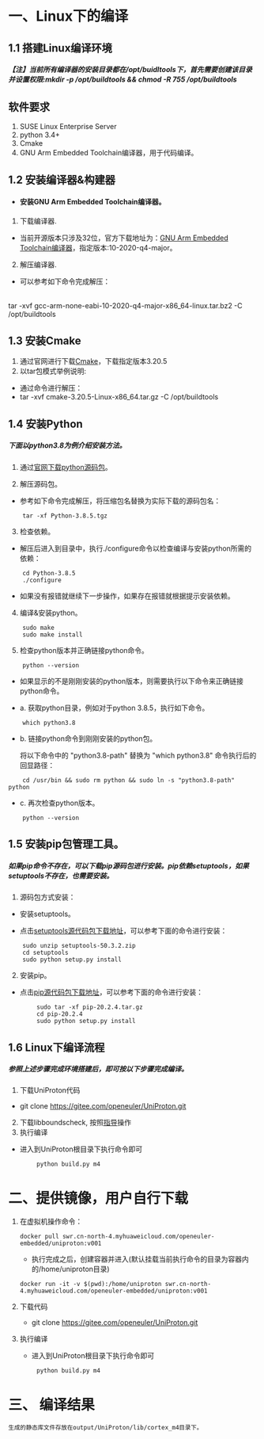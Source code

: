 # 一、Linux下的编译
## 1.1 搭建Linux编译环境
##### 【注】当前所有编译器的安装目录都在/opt/buidltools下，首先需要创建该目录并设置权限:mkdir -p /opt/buildtools && chmod -R 755 /opt/buildtools
## 软件要求
1. SUSE Linux Enterprise Server
2. python 3.4+
3. Cmake
4. GNU Arm Embedded Toolchain编译器，用于代码编译。
## 1.2 安装编译器&构建器
- #### 安装GNU Arm Embedded Toolchain编译器。
1. 下载编译器.
- 当前开源版本只涉及32位，官方下载地址为：[GNU Arm Embedded Toolchain编译器](https://developer.arm.com/tools-and-software/open-source-software/developer-tools/gnu-toolchain/gnu-rm/downloads)，指定版本:10-2020-q4-major。
2. 解压编译器.
- 可以参考如下命令完成解压：
<br>
		tar -xvf gcc-arm-none-eabi-10-2020-q4-major-x86_64-linux.tar.bz2 -C /opt/buildtools

## 1.3 安装Cmake
1. 通过官网进行下载[Cmake](https://cmake.org/download/)，下载指定版本3.20.5
2. 以tar包模式举例说明:
- 通过命令进行解压：
- tar -xvf cmake-3.20.5-Linux-x86_64.tar.gz -C /opt/buildtools

## 1.4 安装Python
##### 下面以python3.8为例介绍安装方法。
1. 通过[官网下载python源码包](https://gitee.com/link?target=https%3A%2F%2Fwww.python.org%2Fftp%2Fpython%2F3.8.5%2FPython-3.8.5.tgz)。

2. 解压源码包。
  - 参考如下命令完成解压，将压缩包名替换为实际下载的源码包名：
```
    tar -xf Python-3.8.5.tgz
```
3. 检查依赖。
  - 解压后进入到目录中，执行./configure命令以检查编译与安装python所需的依赖：
```
    cd Python-3.8.5
    ./configure
```
- 如果没有报错就继续下一步操作，如果存在报错就根据提示安装依赖。
4. 编译&安装python。
```
	sudo make
	sudo make install
```
5. 检查python版本并正确链接python命令。
```
	python --version
```
- 如果显示的不是刚刚安装的python版本，则需要执行以下命令来正确链接python命令。

- a. 获取python目录，例如对于python 3.8.5，执行如下命令。

```
	which python3.8
```
- b. 链接python命令到刚刚安装的python包。

	将以下命令中的 "python3.8-path" 替换为 "which python3.8" 命令执行后的回显路径：

```
	cd /usr/bin && sudo rm python && sudo ln -s "python3.8-path" python
```
- c. 再次检查python版本。

```
	python --version
```
## 1.5 安装pip包管理工具。

##### 如果pip命令不存在，可以下载pip源码包进行安装。pip依赖setuptools，如果setuptools不存在，也需要安装。

1. 源码包方式安装：

- 安装setuptools。

- 点击[setuptools源代码包下载地址](https://gitee.com/link?target=https%3A%2F%2Fpypi.org%2Fproject%2Fsetuptools%2F)，可以参考下面的命令进行安装：

```
	sudo unzip setuptools-50.3.2.zip
	cd setuptools
	sudo python setup.py install
```

2. 安装pip。

- 点击[pip源代码包下载地址](https://gitee.com/link?target=https%3A%2F%2Fpypi.org%2Fproject%2Fpip%2F)，可以参考下面的命令进行安装：
```
        sudo tar -xf pip-20.2.4.tar.gz
        cd pip-20.2.4
        sudo python setup.py install
```

## 1.6 Linux下编译流程
##### 参照上述步骤完成环境搭建后，即可按以下步骤完成编译。
1. 下载UniProton代码
- git clone https://gitee.com/openeuler/UniProton.git
2. 下载libboundscheck, 按照[指导](../platform/README.md)操作
3. 执行编译
- 进入到UniProton根目录下执行命令即可
```
        python build.py m4
```


# 二、提供镜像，用户自行下载
1. 在虚拟机操作命令：

	`docker pull swr.cn-north-4.myhuaweicloud.com/openeuler-embedded/uniproton:v001`
	- 执行完成之后，创建容器并进入(默认挂载当前执行命令的目录为容器内的/home/uniproton目录)

	`docker run -it -v $(pwd):/home/uniproton swr.cn-north-4.myhuaweicloud.com/openeuler-embedded/uniproton:v001`
2. 下载代码
	- git clone https://gitee.com/openeuler/UniProton.git
3. 执行编译
	- 进入到UniProton根目录下执行命令即可
```
        python build.py m4
```

# 三、 编译结果
	生成的静态库文件存放在output/UniProton/lib/cortex_m4目录下。

